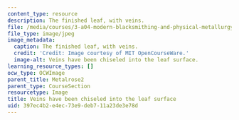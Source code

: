 ```yaml
---
content_type: resource
description: The finished leaf, with veins.
file: /media/courses/3-a04-modern-blacksmithing-and-physical-metallurgy-fall-2008/397ec4b2e4ec73e9deb711a23de3e78d_098.jpg
file_type: image/jpeg
image_metadata:
  caption: The finished leaf, with veins.
  credit: 'Credit: Image courtesy of MIT OpenCourseWare.'
  image-alt: Veins have been chiseled into the leaf surface.
learning_resource_types: []
ocw_type: OCWImage
parent_title: Metalrose2
parent_type: CourseSection
resourcetype: Image
title: Veins have been chiseled into the leaf surface
uid: 397ec4b2-e4ec-73e9-deb7-11a23de3e78d
---
```


